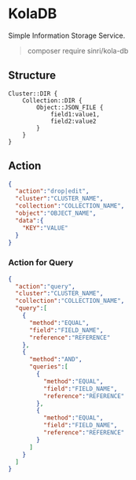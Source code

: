 # KolaDB

Simple Information Storage Service.

> composer require sinri/kola-db

## Structure

```
Cluster::DIR {
    Collection::DIR {
        Object::JSON_FILE {
            field1:value1,
            field2:value2
        }
    }
}
```

## Action

```json
{
  "action":"drop|edit",
  "cluster":"CLUSTER_NAME",
  "collection":"COLLECTION_NAME",
  "object":"OBJECT_NAME",
  "data":{
    "KEY":"VALUE"
  }
}
```

### Action for Query

```json
{
  "action":"query",
  "cluster":"CLUSTER_NAME",
  "collection":"COLLECTION_NAME",
  "query":[
    {
      "method":"EQUAL",
      "field":"FIELD_NAME",
      "reference":"REFERENCE"
    },
    {
      "method":"AND",
      "queries":[
        {
          "method":"EQUAL",
          "field":"FIELD_NAME",
          "reference":"REFERENCE"
        },
        {
          "method":"EQUAL",
          "field":"FIELD_NAME",
          "reference":"REFERENCE"
        }
      ]
    }
  ]
}

```